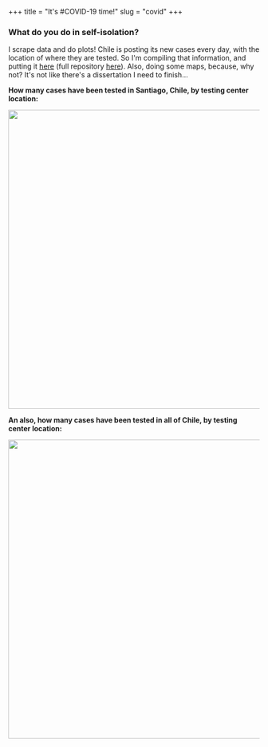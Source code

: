 +++ 
title = "It's #COVID-19 time!"
slug = "covid"
+++

### What do you do in self-isolation?

I scrape data and do plots! Chile is posting its new cases every day, with the location of where they are tested. So I'm compiling that information, and putting it [here](/files/data_covid.csv) (full repository [here](https://github.com/maibennett/code/tree/master/covid)). Also, doing some maps, because, why not? It's not like there's a dissertation I need to finish...

**How many cases have been tested in Santiago, Chile, by testing center location:**
<p align="center">
<img src="/images/covid.gif" width="600">
</p>


**An also, how many cases have been tested in all of Chile, by testing center location:**
<p align="center">
<img src="/images/covid_chile.gif" width="600">
</p>
